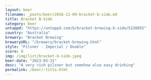 ```yaml
---
layout: beer
filename: _posts/beer/2016-11-09-bracket-b-side.md
title: Bracket B-Side
category: beer
untappd: "https://untappd.com/b/bracket-brewing-b-side/5220055"
country: "Australia"
brewery: "Bracket Brewing"
breweryURL: "/brewery/bracket-brewing.html"
style: "Pilsner - Imperial / Double"
score: 8
img: /img/list/bracket-b-side.jpeg
beer-date: "2023-03-31"
desc: "A very rich pilsner but somehow also easy drinking"
permalink: /beer/:title.html
---
```

